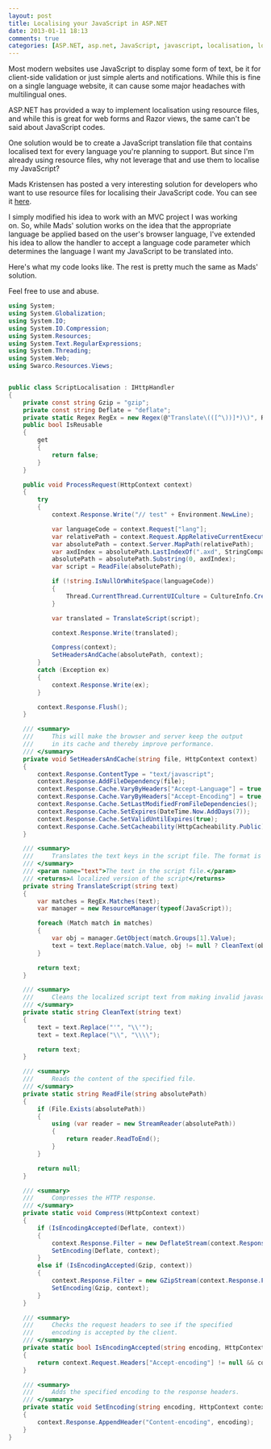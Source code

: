 ```yaml
---
layout: post
title: Localising your JavaScript in ASP.NET
date: 2013-01-11 18:13
comments: true
categories: [ASP.NET, asp.net, JavaScript, javascript, localisation, localization, Web Development]
---
```

Most modern websites use JavaScript to display some form of text, be it for client-side validation or just simple alerts and notifications. While this is fine on a single language website, it can cause some major headaches with multilingual ones.

ASP.NET has provided a way to implement localisation using resource files, and while this is great for web forms and Razor views, the same can't be said about JavaScript codes.

One solution would be to create a JavaScript translation file that contains localised text for every language you're planning to support. But since I'm already using resource files, why not leverage that and use them to localise my JavaScript?

Mads Kristensen has posted a very interesting solution for developers who want to use resource files for localising their JavaScript code. You can see it <a title="Localize text in JavaScript files in ASP.NET" href="http://madskristensen.net/post/Localize-text-in-JavaScript-files-in-ASPNET.aspx" target="_blank">here</a>.

<!--more-->

I simply modified his idea to work with an MVC project I was working on. So, while Mads' solution works on the idea that the appropriate language be applied based on the user's browser language, I've extended his idea to allow the handler to accept a language code parameter which determines the language I want my JavaScript to be translated into.

Here's what my code looks like. The rest is pretty much the same as Mads' solution.

Feel free to use and abuse.

```csharp
using System;
using System.Globalization;
using System.IO;
using System.IO.Compression;
using System.Resources;
using System.Text.RegularExpressions;
using System.Threading;
using System.Web;
using Swarco.Resources.Views;


public class ScriptLocalisation : IHttpHandler
{
    private const string Gzip = "gzip";
    private const string Deflate = "deflate";
    private static Regex RegEx = new Regex(@"Translate\(([^\))]*)\)", RegexOptions.Singleline | RegexOptions.Compiled);
    public bool IsReusable
    {
        get
        {
            return false;
        }
    }

    public void ProcessRequest(HttpContext context)
    {
        try
        {
            context.Response.Write("// test" + Environment.NewLine);

            var languageCode = context.Request["lang"];
            var relativePath = context.Request.AppRelativeCurrentExecutionFilePath;
            var absolutePath = context.Server.MapPath(relativePath);
            var axdIndex = absolutePath.LastIndexOf(".axd", StringComparison.Ordinal);
            absolutePath = absolutePath.Substring(0, axdIndex);
            var script = ReadFile(absolutePath);

            if (!string.IsNullOrWhiteSpace(languageCode))
            {
                Thread.CurrentThread.CurrentUICulture = CultureInfo.CreateSpecificCulture(languageCode);
            }

            var translated = TranslateScript(script);

            context.Response.Write(translated);

            Compress(context);
            SetHeadersAndCache(absolutePath, context);
        }
        catch (Exception ex)
        {
            context.Response.Write(ex);
        }

        context.Response.Flush();
    }

    /// <summary>
    ///     This will make the browser and server keep the output
    ///     in its cache and thereby improve performance.
    /// </summary>
    private void SetHeadersAndCache(string file, HttpContext context)
    {
        context.Response.ContentType = "text/javascript";
        context.Response.AddFileDependency(file);
        context.Response.Cache.VaryByHeaders["Accept-Language"] = true;
        context.Response.Cache.VaryByHeaders["Accept-Encoding"] = true;
        context.Response.Cache.SetLastModifiedFromFileDependencies();
        context.Response.Cache.SetExpires(DateTime.Now.AddDays(7));
        context.Response.Cache.SetValidUntilExpires(true);
        context.Response.Cache.SetCacheability(HttpCacheability.Public);
    }

    /// <summary>
    ///     Translates the text keys in the script file. The format is Translate(key).
    /// </summary>
    /// <param name="text">The text in the script file.</param>
    /// <returns>A localized version of the script</returns>
    private string TranslateScript(string text)
    {
        var matches = RegEx.Matches(text);
        var manager = new ResourceManager(typeof(JavaScript));

        foreach (Match match in matches)
        {
            var obj = manager.GetObject(match.Groups[1].Value);
            text = text.Replace(match.Value, obj != null ? CleanText(obj.ToString()) : string.Empty);
        }

        return text;
    }

    /// <summary>
    ///     Cleans the localized script text from making invalid javascript.
    /// </summary>
    private static string CleanText(string text)
    {
        text = text.Replace("'", "\\'");
        text = text.Replace("\\", "\\\\");

        return text;
    }

    /// <summary>
    ///     Reads the content of the specified file.
    /// </summary>
    private static string ReadFile(string absolutePath)
    {
        if (File.Exists(absolutePath))
        {
            using (var reader = new StreamReader(absolutePath))
            {
                return reader.ReadToEnd();
            }
        }

        return null;
    }

    /// <summary>
    ///     Compresses the HTTP response.
    /// </summary>
    private static void Compress(HttpContext context)
    {
        if (IsEncodingAccepted(Deflate, context))
        {
            context.Response.Filter = new DeflateStream(context.Response.Filter, CompressionMode.Compress);
            SetEncoding(Deflate, context);
        }
        else if (IsEncodingAccepted(Gzip, context))
        {
            context.Response.Filter = new GZipStream(context.Response.Filter, CompressionMode.Compress);
            SetEncoding(Gzip, context);
        }
    }

    /// <summary>
    ///     Checks the request headers to see if the specified
    ///     encoding is accepted by the client.
    /// </summary>
    private static bool IsEncodingAccepted(string encoding, HttpContext context)
    {
        return context.Request.Headers["Accept-encoding"] != null && context.Request.Headers["Accept-encoding"].Contains(encoding);
    }

    /// <summary>
    ///     Adds the specified encoding to the response headers.
    /// </summary>
    private static void SetEncoding(string encoding, HttpContext context)
    {
        context.Response.AppendHeader("Content-encoding", encoding);
    }
}
```
